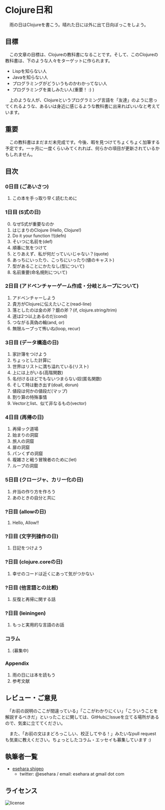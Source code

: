 Clojure日和
===========

　雨の日はClojureを書こう。晴れた日には外に出て日向ぼっこをしよう。

目標
----
　この文章の目標は、Clojureの教科書になることです。そして、このClojureの教科書は、下のような人々をターゲットに作られます。

* Lispを知らない人
* Javaを知らない人
* プログラミングがどういうものかわかってない人
* プログラミングを楽しみたい人(重要！ :) )

　上のような人が、Clojureというプログラミング言語を「友達」のように思ってくれるような、あるいは身近に感じるような教科書に出来ればいいなと考えています。

重要
----

　この教科書はまだまだ未完成です。今後、暇を見つけてちょくちょく加筆する予定です。一ヶ月に一度くらいみてくれれば、何らかの項目が更新されているかもしれません。

目次
----

### 0日目 (ごあいさつ)
1. この本を手っ取り早く読むために

### 1日目 (S式の日)
0. なぜS式が重要なのか
1. はじまりのClojure (Hello, Clojure!)
2. Do it your function !!(defn)
3. そいつに名前を(def)
4. 順番に気をつけて
5. とりあえず、私が何だっていいじゃない？(quote)
6. あっちにいったり、こっちにいったり(値のキャスト)
7. 型があることにかたなし(型について)
8. 名前重要(命名規則について)

### 2日目 (アドベンチャーゲーム作成・分岐とループについて)
1. アドベンチャーしよう
2. 貴方がClojureに伝えたいこと(read-line)
3. 落としたのは金の斧？銀の斧？(if, clojure.string/trim)
4. 道は2つ以上あるのだ(cond)
5. つながる真偽の輪(and, or)
6. 無限ループって怖いね(loop, recur)

### 3日目 (データ構造の日)
1. 家計簿をつけよう
2. ちょっとした計算に
3. 世界はリストに満ち溢れている(リスト)
4. 上には上がいる(高階関数)
5. 名付けるほどでもないつまらない奴(匿名関数)
6. そして時は動き出す(doall, dorun)
7. 値段は何かの値段だ(マップ)
8. 割り算の特殊事情
9. Vectorとlist、似て非なるもの(vector)

### 4日目 (再帰の日)
1. 再帰ック道場
2. 始まりの洞窟
3. 旅人の洞窟
4. 扉の洞窟
5. パンくずの洞窟
6. 複雑さと戦う冒険者のために(let)
7. ループの洞窟

### 5日目 (クロージャ、カリー化の日)
1. 弁当の作り方を作ろう
2. あのときの自分と共に

### ?日目 (allowの日)
1. Hello, Allow!!

### ?日目 (文字列操作の日)
1. 日記をつけよう

### ?日目 (clojure.coreの日)
1. 幸せのコードは近くにあって気がつかない

### ?日目 (他言語との比較)
1. 反復と再帰に関する話

### ?日目 (leiningen)
1. もっと実用的な言語のお話

### コラム
  1. (募集中)

### Appendix
  1. 雨の日には本を読もう
  2. 参考文献
  
レビュー・ご意見
---------------

　「お前の説明のここが間違っている」「ここがわかりにくい」「こういうことを解説するべきだ」といったことに関しては、GitHubにIssueを立てる場所があるので、気楽に立ててください。

　また、「お前の文はまどろっこしい、校正してやる！」みたいなpull requestも気楽に教えください。ちょっとしたコラム・エッセイも募集しています :)

執筆者一覧
----------

* [esehara shigeo](http://twitter.com/esehara)
  * twitter: @esehara / email: esehara at gmail dot com


ライセンス
---------
![license](https://raw.github.com/esehara/ClojuerBiyori/master/gplv3-127x51.png "GPLv3")
